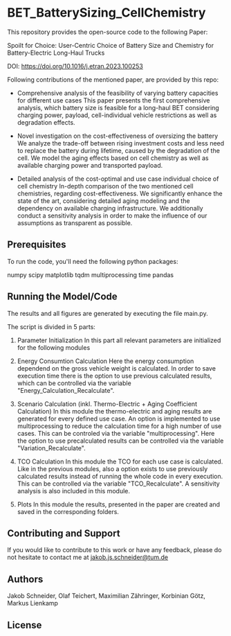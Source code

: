 # BET_BatterySizing_CellChemistry

This repository provides the open-source code to the following Paper:

Spoilt for Choice: User-Centric Choice of Battery Size and Chemistry for Battery-Electric Long-Haul Trucks

DOI: https://doi.org/10.1016/j.etran.2023.100253

Following contributions of the mentioned paper, are provided by this repo:

- Comprehensive analysis of the feasibility of varying battery capacities for different use cases
This paper presents the first comprehensive analysis, which battery size is feasible for a long-haul BET considering charging power, payload, cell-individual vehicle restrictions as well as degradation effects.

- Novel investigation on the cost-effectiveness of oversizing the battery
We analyze the trade-off between rising investment costs and less need to replace the battery during lifetime, caused by the degradation of the cell. We model the aging effects based on cell chemistry as well as available charging power and transported payload.
	
- Detailed analysis of the cost-optimal and use case individual choice of cell chemistry
In-depth comparison of the two mentioned cell chemistries, regarding cost-effectiveness. We significantly enhance the state of the art, considering detailed aging modeling and the dependency on available charging infrastructure. We additionally conduct a sensitivity analysis in order to make the influence of our assumptions as transparent as possible.

## Prerequisites
To run the code, you'll need the following python packages:

numpy
scipy
matplotlib
tqdm
multiprocessing
time
pandas

  
## Running the Model/Code
The results and all figures are generated by executing the file main.py. 

The script is divided in 5 parts:
  1. Parameter Initialization
     	In this part all relevant parameters are initialized for the following modules
     
  2. Energy Consumtion Calculation
     	Here the energy consumption dependend on the gross vehicle weight is calculated. In order to save execution time there is the option to use previous calculated 	results, which can be controlled via the variable "Energy_Calculation_Recalculate".
     
  3. Scenario Calculation (inkl. Thermo-Electric + Aging Coefficient Calculation)
     	In this module the thermo-electric and aging results are generated for every defined use case. An option is implemented to use multiprocessing to reduce the 		calculation time for a high number of use cases. This can be controled via the variable "multiprocessing". Here the option to use precalculated results can be 		controlled via the variable "Variation_Recalculate".
  4. TCO Calculation
     	In this module the TCO for each use case is calculated. Like in the previous modules, also a option exists to use previously calculated results instead of running 	the whole code in every execution. This can be controlled via the variable "TCO_Recalculate". A sensitivity analysis is also included in this module.

5. Plots
   	In this module the results, presented in the paper are created and saved in the corresponding folders.


  
## Contributing and Support
  
If you would like to contribute to this work or have any feedback, please do not hesitate to contact me at jakob.js.schneider@tum.de
  

## Authors
Jakob Schneider, Olaf Teichert, Maximilian Zähringer, Korbinian Götz, Markus Lienkamp
  
## License
